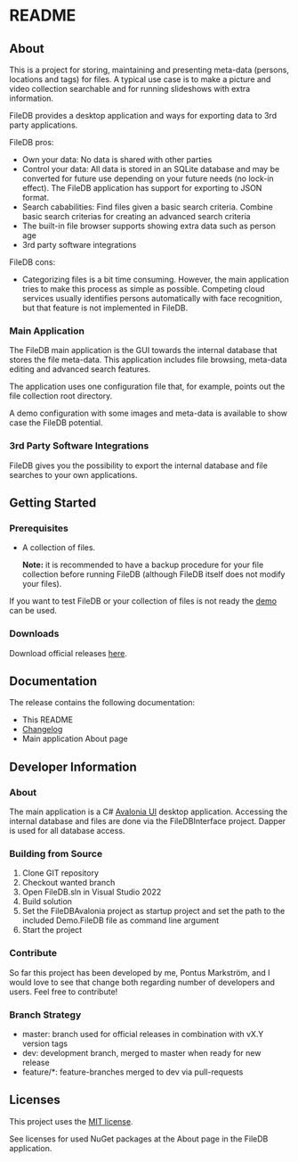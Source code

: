 # README

## About

This is a project for storing, maintaining and presenting meta-data (persons, locations and tags) for files. A typical use case is to make a picture and video collection searchable and for running slideshows with extra information.

FileDB provides a desktop application and ways for exporting data to 3rd party applications.

FileDB pros:

* Own your data: No data is shared with other parties
* Control your data: All data is stored in an SQLite database and may be converted for future use depending on your future needs (no lock-in effect). The FileDB application has support for exporting to JSON format.
* Search cababilities: Find files given a basic search criteria. Combine basic search criterias for creating an advanced search criteria
* The built-in file browser supports showing extra data such as person age
* 3rd party software integrations

FileDB cons:

* Categorizing files is a bit time consuming. However, the main application tries to make this process as simple as possible. Competing cloud services usually identifies persons automatically with face recognition, but that feature is not implemented in FileDB.

### Main Application

The FileDB main application is the GUI towards the internal database that stores the file meta-data. This application includes file browsing, meta-data editing and advanced search features.

The application uses one configuration file that, for example, points out the file collection root directory.

A demo configuration with some images and meta-data is available to show case the FileDB potential.

### 3rd Party Software Integrations

FileDB gives you the possibility to export the internal database and file searches to your own applications.

## Getting Started

### Prerequisites

* A collection of files.

  **Note:** it is recommended to have a backup procedure for your file collection before running FileDB (although FileDB itself does not modify your files).

If you want to test FileDB or your collection of files is not ready the [demo](https://github.com/ponmar/filedb2_demo/) can be used.

### Downloads

Download official releases [here](https://drive.google.com/drive/folders/1GyZpdDcMdUOlvvtwtKUuylazoy7XaIcm).

## Documentation

The release contains the following documentation:

* This README
* [Changelog](CHANGES.txt)
* Main application About page

## Developer Information

### About

The main application is a C# [Avalonia UI](https://avaloniaui.net/) desktop application. Accessing the internal database and files are done via the FileDBInterface project. Dapper is used for all database access.

### Building from Source

1. Clone GIT repository
2. Checkout wanted branch
3. Open FileDB.sln in Visual Studio 2022
4. Build solution
5. Set the FileDBAvalonia project as startup project and set the path to the included Demo.FileDB file as command line argument
6. Start the project

### Contribute

So far this project has been developed by me, Pontus Markström, and I would love to see that change both regarding number of developers and users. Feel free to contribute!

### Branch Strategy

* master: branch used for official releases in combination with vX.Y version tags
* dev: development branch, merged to master when ready for new release
* feature/*: feature-branches merged to dev via pull-requests

## Licenses

This project uses the [MIT license](LICENSE.txt).

See licenses for used NuGet packages at the About page in the FileDB application.

